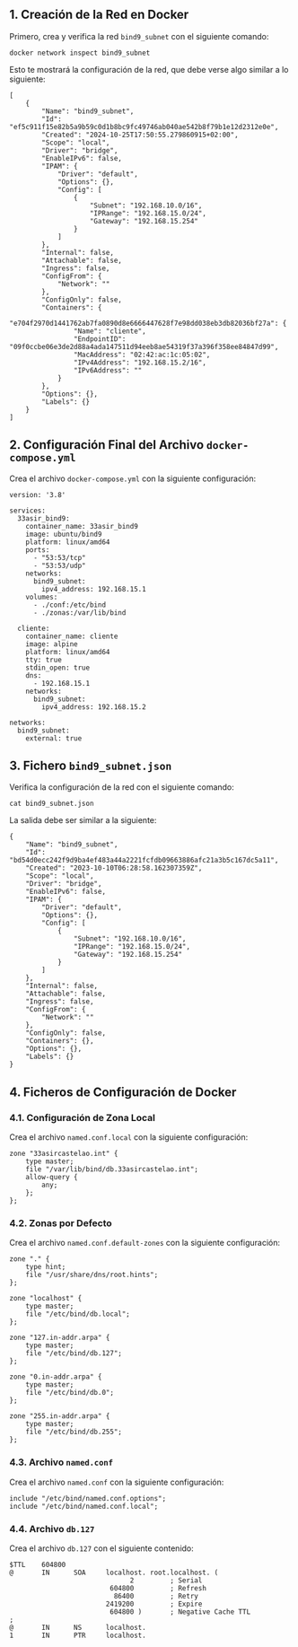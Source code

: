  ## 1. Creación de la Red en Docker

Primero, crea y verifica la red `bind9_subnet` con el siguiente comando:

```
docker network inspect bind9_subnet
```

Esto te mostrará la configuración de la red, que debe verse algo similar a lo siguiente:

```
[
    {
        "Name": "bind9_subnet",
        "Id": "ef5c911f15e82b5a9b59c0d1b8bc9fc49746ab040ae542b8f79b1e12d2312e0e",
        "Created": "2024-10-25T17:50:55.279860915+02:00",
        "Scope": "local",
        "Driver": "bridge",
        "EnableIPv6": false,
        "IPAM": {
            "Driver": "default",
            "Options": {},
            "Config": [
                {
                    "Subnet": "192.168.10.0/16",
                    "IPRange": "192.168.15.0/24",
                    "Gateway": "192.168.15.254"
                }
            ]
        },
        "Internal": false,
        "Attachable": false,
        "Ingress": false,
        "ConfigFrom": {
            "Network": ""
        },
        "ConfigOnly": false,
        "Containers": {
            "e704f2970d1441762ab7fa0890d8e6666447628f7e98dd038eb3db82036bf27a": {
                "Name": "cliente",
                "EndpointID": "09f0ccbe06e3de2d88a4ada147511d94eeb8ae54319f37a396f358ee84847d99",
                "MacAddress": "02:42:ac:1c:05:02",
                "IPv4Address": "192.168.15.2/16",
                "IPv6Address": ""
            }
        },
        "Options": {},
        "Labels": {}
    }
]
```
## 2. Configuración Final del Archivo `docker-compose.yml`

Crea el archivo `docker-compose.yml` con la siguiente configuración:

```
version: '3.8'

services:
  33asir_bind9:
    container_name: 33asir_bind9
    image: ubuntu/bind9
    platform: linux/amd64
    ports:
      - "53:53/tcp"
      - "53:53/udp"
    networks:
      bind9_subnet:
        ipv4_address: 192.168.15.1
    volumes:
      - ./conf:/etc/bind
      - ./zonas:/var/lib/bind

  cliente:
    container_name: cliente
    image: alpine
    platform: linux/amd64
    tty: true
    stdin_open: true
    dns:
      - 192.168.15.1
    networks:
      bind9_subnet:
        ipv4_address: 192.168.15.2

networks:
  bind9_subnet:
    external: true
```
## 3. Fichero `bind9_subnet.json`

Verifica la configuración de la red con el siguiente comando:

```
cat bind9_subnet.json
```

La salida debe ser similar a la siguiente:

```
{
    "Name": "bind9_subnet",
    "Id": "bd54d0ecc242f9d9ba4ef483a44a2221fcfdb09663886afc21a3b5c167dc5a11",
    "Created": "2023-10-10T06:28:58.162307359Z",
    "Scope": "local",
    "Driver": "bridge",
    "EnableIPv6": false,
    "IPAM": {
        "Driver": "default",
        "Options": {},
        "Config": [
            {
                "Subnet": "192.168.10.0/16",
                "IPRange": "192.168.15.0/24",
                "Gateway": "192.168.15.254"
            }
        ]
    },
    "Internal": false,
    "Attachable": false,
    "Ingress": false,
    "ConfigFrom": {
        "Network": ""
    },
    "ConfigOnly": false,
    "Containers": {},
    "Options": {},
    "Labels": {}
}
```
## 4. Ficheros de Configuración de Docker

### 4.1. Configuración de Zona Local

Crea el archivo `named.conf.local` con la siguiente configuración:

```
zone "33asircastelao.int" {
    type master;
    file "/var/lib/bind/db.33asircastelao.int";
    allow-query {
        any;
    };
};
```

### 4.2. Zonas por Defecto

Crea el archivo `named.conf.default-zones` con la siguiente configuración:

```
zone "." {
    type hint;
    file "/usr/share/dns/root.hints";
};

zone "localhost" {
    type master;
    file "/etc/bind/db.local";
};

zone "127.in-addr.arpa" {
    type master;
    file "/etc/bind/db.127";
};

zone "0.in-addr.arpa" {
    type master;
    file "/etc/bind/db.0";
};

zone "255.in-addr.arpa" {
    type master;
    file "/etc/bind/db.255";
};
```

### 4.3. Archivo `named.conf`

Crea el archivo `named.conf` con la siguiente configuración:

```
include "/etc/bind/named.conf.options";
include "/etc/bind/named.conf.local";
```

### 4.4. Archivo `db.127`

Crea el archivo `db.127` con el siguiente contenido:

```
$TTL    604800
@       IN      SOA     localhost. root.localhost. (
                              2         ; Serial
                         604800         ; Refresh
                          86400         ; Retry
                        2419200         ; Expire
                         604800 )       ; Negative Cache TTL
;
@       IN      NS      localhost.
1       IN      PTR     localhost.
```


